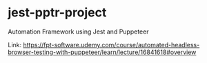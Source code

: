 # jest-pptr-project
Automation Framework using Jest and Puppeteer 

Link: https://fpt-software.udemy.com/course/automated-headless-browser-testing-with-puppeteer/learn/lecture/16841618#overview
